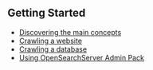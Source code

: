 ## Getting Started

* [Discovering the main concepts](functionalities.md)
* [Crawling a website](crawling_a_website.md)
* [Crawling a database](crawling_a_database.md)
* [Using OpenSearchServer Admin Pack](using_opensearchserver_admin_pack.md)